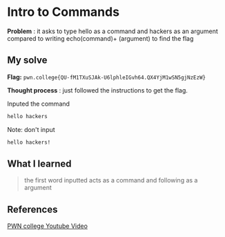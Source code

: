 # Intro to Commands 

**Problem** : it asks to type hello as a  command and hackers as an argument
compared to writing echo(command)+ (argument) to find the flag
## My solve

**Flag:** `pwn.college{QU-fM1TXuSJAk-U6lphleIGvh64.QX4YjM1wSN5gjNzEzW}`

**Thought process** :  just  followed the instructions to get the flag.

Inputed the command
```bash
hello hackers
```
Note: don't input
```bash
hello hackers!
```
## What I learned
> the first word inputted acts as a command and following as a  argument


## References 
[PWN college Youtube Video](https://youtu.be/g_85EVO3IC0?si=HKJIzjzq6lnJcclg)

